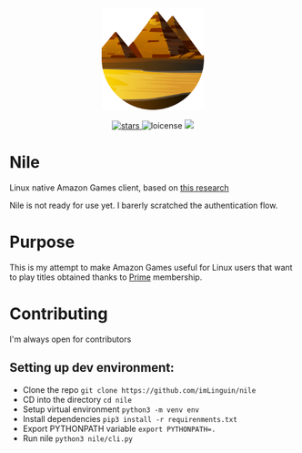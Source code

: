<p align="center">
    <img width="180px" src="assets/icon.svg" alt="Logo" />
</p>

<p align="center">
    <a href="https://github.com/imLinguin/nile/stargazers">
        <img src="https://img.shields.io/github/stars/imLinguin/nile?color=d98e04" alt="stars"/>
    </a>
    <img src="https://img.shields.io/github/license/imLinguin/nile?color=d98e03" alt="loicense"/>
    <a href="https://ko-fi.com/imlinguin" target="_blank">
        <img src="https://img.shields.io/badge/Ko--Fi-Donate-d98e04?style=flat&logo=ko-fi" />
    </a>
</p>

# Nile
Linux native Amazon Games client, based on [this research](https://github.com/Lariaa/GameLauncherResearch/wiki/Amazon-Games)

Nile is not ready for use yet. I barerly scratched the authentication flow.

# Purpose
This is my attempt to make Amazon Games useful for Linux users that want to play titles obtained thanks to [Prime](https://prime.amazon.com) membership.


# Contributing

I'm always open for contributors

## Setting up dev environment:
- Clone the repo `git clone https://github.com/imLinguin/nile`
- CD into the directory `cd nile`
- Setup virtual environment `python3 -m venv env`
- Install dependencies `pip3 install -r requirenments.txt`
- Export PYTHONPATH variable `export PYTHONPATH=.`
- Run nile `python3 nile/cli.py`